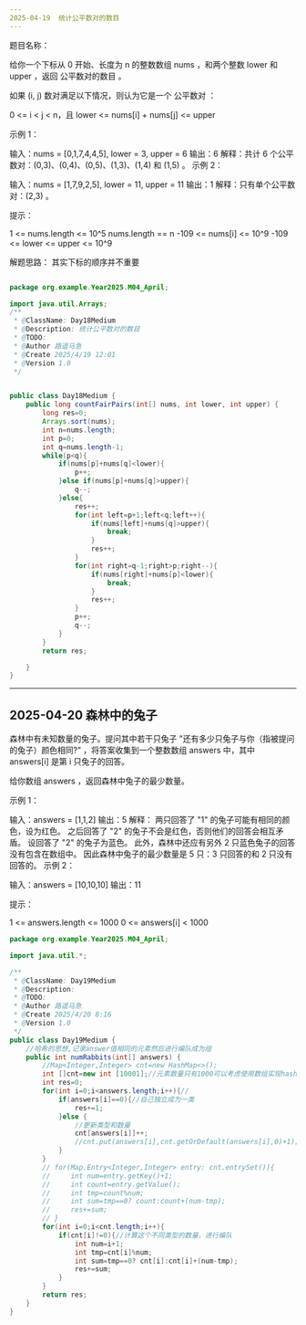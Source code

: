 ```yaml
---
2025-04-19  统计公平数对的数目
---
```

题目名称：

给你一个下标从 0 开始、长度为 n 的整数数组 nums ，和两个整数 lower 和 upper ，返回 公平数对的数目 。

如果 (i, j) 数对满足以下情况，则认为它是一个 公平数对 ：

0 <= i < j < n，且
lower <= nums[i] + nums[j] <= upper


示例 1：

输入：nums = [0,1,7,4,4,5], lower = 3, upper = 6
输出：6
解释：共计 6 个公平数对：(0,3)、(0,4)、(0,5)、(1,3)、(1,4) 和 (1,5) 。
示例 2：

输入：nums = [1,7,9,2,5], lower = 11, upper = 11
输出：1
解释：只有单个公平数对：(2,3) 。


提示：

1 <= nums.length <= 10^5
nums.length == n
-109 <= nums[i] <= 10^9
-109 <= lower <= upper <= 10^9


解题思路：
其实下标的顺序并不重要

```java

package org.example.Year2025.M04_April;

import java.util.Arrays;
/**
 * @ClassName: Day18Medium
 * @Description: 统计公平数对的数目
 * @TODO:
 * @Author 路遥马急
 * @Create 2025/4/19 12:01
 * @Version 1.0
 */


public class Day18Medium {
    public long countFairPairs(int[] nums, int lower, int upper) {
        long res=0;
        Arrays.sort(nums);
        int n=nums.length;
        int p=0;
        int q=nums.length-1;
        while(p<q){
            if(nums[p]+nums[q]<lower){
                p++;
            }else if(nums[p]+nums[q]>upper){
                q--;
            }else{
                res++;
                for(int left=p+1;left<q;left++){
                    if(nums[left]+nums[q]>upper){
                        break;
                    }
                    res++;
                }
                for(int right=q-1;right>p;right--){
                    if(nums[right]+nums[p]<lower){
                        break;
                    }
                    res++;
                }
                p++;
                q--;
            }
        }
        return res;

    }
}
```


---
2025-04-20  森林中的兔子
---
森林中有未知数量的兔子。提问其中若干只兔子 "还有多少只兔子与你（指被提问的兔子）颜色相同?" ，将答案收集到一个整数数组 answers 中，其中 answers[i] 是第 i 只兔子的回答。

给你数组 answers ，返回森林中兔子的最少数量。

 

示例 1：

输入：answers = [1,1,2]
输出：5
解释：
两只回答了 "1" 的兔子可能有相同的颜色，设为红色。 
之后回答了 "2" 的兔子不会是红色，否则他们的回答会相互矛盾。
设回答了 "2" 的兔子为蓝色。 
此外，森林中还应有另外 2 只蓝色兔子的回答没有包含在数组中。 
因此森林中兔子的最少数量是 5 只：3 只回答的和 2 只没有回答的。
示例 2：

输入：answers = [10,10,10]
输出：11
 

提示：

1 <= answers.length <= 1000
0 <= answers[i] < 1000

```java
package org.example.Year2025.M04_April;

import java.util.*;

/**
 * @ClassName: Day19Medium
 * @Description:
 * @TODO:
 * @Author 路遥马急
 * @Create 2025/4/20 8:16
 * @Version 1.0
 */
public class Day19Medium {
    //哈希的思想,记录answer值相同的元素然后进行编队成为组
    public int numRabbits(int[] answers) {
        //Map<Integer,Integer> cnt=new HashMap<>();
        int []cnt=new int [10001];//元素数量只有1000可以考虑使用数组实现hash的思想，提升性能
        int res=0;
        for(int i=0;i<answers.length;i++){//
            if(answers[i]==0){//自己独立成为一类
                res+=1;
            }else {
                //更新类型和数量
                cnt[answers[i]]++;
                //cnt.put(answers[i],cnt.getOrDefault(answers[i],0)+1);
            }
        }
        // for(Map.Entry<Integer,Integer> entry: cnt.entrySet()){
        //     int num=entry.getKey()+1;
        //     int count=entry.getValue();
        //     int tmp=count%num;
        //     int sum=tmp==0? count:count+(num-tmp);
        //     res+=sum;
        // }
        for(int i=0;i<cnt.length;i++){
            if(cnt[i]!=0){//计算这个不同类型的数量，进行编队
                int num=i+1;
                int tmp=cnt[i]%num;
                int sum=tmp==0? cnt[i]:cnt[i]+(num-tmp);
                res+=sum;
            }
        }
        return res;
    }
}
```